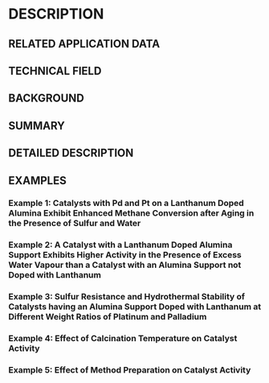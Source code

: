 # DESCRIPTION

## RELATED APPLICATION DATA

## TECHNICAL FIELD

## BACKGROUND

## SUMMARY

## DETAILED DESCRIPTION

## EXAMPLES

### Example 1: Catalysts with Pd and Pt on a Lanthanum Doped Alumina Exhibit Enhanced Methane Conversion after Aging in the Presence of Sulfur and Water

### Example 2: A Catalyst with a Lanthanum Doped Alumina Support Exhibits Higher Activity in the Presence of Excess Water Vapour than a Catalyst with an Alumina Support not Doped with Lanthanum

### Example 3: Sulfur Resistance and Hydrothermal Stability of Catalysts having an Alumina Support Doped with Lanthanum at Different Weight Ratios of Platinum and Palladium

### Example 4: Effect of Calcination Temperature on Catalyst Activity

### Example 5: Effect of Method Preparation on Catalyst Activity


